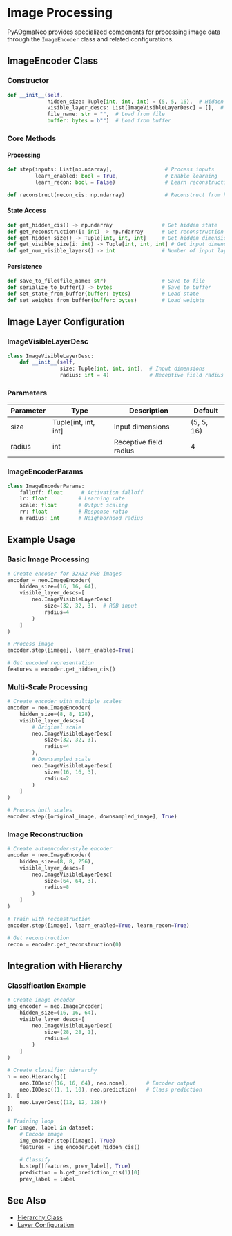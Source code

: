 # Image Processing

PyAOgmaNeo provides specialized components for processing image data through the `ImageEncoder` class and related configurations.

## ImageEncoder Class

### Constructor

```python
def __init__(self,
             hidden_size: Tuple[int, int, int] = (5, 5, 16),  # Hidden layer size
             visible_layer_descs: List[ImageVisibleLayerDesc] = [],  # Input configs
             file_name: str = "",  # Load from file
             buffer: bytes = b"")  # Load from buffer
```

### Core Methods

#### Processing

```python
def step(inputs: List[np.ndarray],                 # Process inputs
         learn_enabled: bool = True,               # Enable learning
         learn_recon: bool = False)                # Learn reconstruction

def reconstruct(recon_cis: np.ndarray)             # Reconstruct from hidden state
```

#### State Access

```python
def get_hidden_cis() -> np.ndarray                # Get hidden state
def get_reconstruction(i: int) -> np.ndarray      # Get reconstruction
def get_hidden_size() -> Tuple[int, int, int]     # Get hidden dimensions
def get_visible_size(i: int) -> Tuple[int, int, int] # Get input dimensions
def get_num_visible_layers() -> int               # Number of input layers
```

#### Persistence

```python
def save_to_file(file_name: str)                  # Save to file
def serialize_to_buffer() -> bytes                # Save to buffer
def set_state_from_buffer(buffer: bytes)          # Load state
def set_weights_from_buffer(buffer: bytes)        # Load weights
```

## Image Layer Configuration

### ImageVisibleLayerDesc

```python
class ImageVisibleLayerDesc:
    def __init__(self,
                 size: Tuple[int, int, int],  # Input dimensions
                 radius: int = 4)             # Receptive field radius
```

### Parameters

| Parameter | Type | Description | Default |
|-----------|------|-------------|----------|
| size | Tuple[int, int, int] | Input dimensions | (5, 5, 16) |
| radius | int | Receptive field radius | 4 |

### ImageEncoderParams

```python
class ImageEncoderParams:
    falloff: float      # Activation falloff
    lr: float          # Learning rate
    scale: float       # Output scaling
    rr: float          # Response ratio
    n_radius: int      # Neighborhood radius
```

## Example Usage

### Basic Image Processing

```python
# Create encoder for 32x32 RGB images
encoder = neo.ImageEncoder(
    hidden_size=(16, 16, 64),
    visible_layer_descs=[
        neo.ImageVisibleLayerDesc(
            size=(32, 32, 3),  # RGB input
            radius=4
        )
    ]
)

# Process image
encoder.step([image], learn_enabled=True)

# Get encoded representation
features = encoder.get_hidden_cis()
```

### Multi-Scale Processing

```python
# Create encoder with multiple scales
encoder = neo.ImageEncoder(
    hidden_size=(8, 8, 128),
    visible_layer_descs=[
        # Original scale
        neo.ImageVisibleLayerDesc(
            size=(32, 32, 3),
            radius=4
        ),
        # Downsampled scale
        neo.ImageVisibleLayerDesc(
            size=(16, 16, 3),
            radius=2
        )
    ]
)

# Process both scales
encoder.step([original_image, downsampled_image], True)
```

### Image Reconstruction

```python
# Create autoencoder-style encoder
encoder = neo.ImageEncoder(
    hidden_size=(8, 8, 256),
    visible_layer_descs=[
        neo.ImageVisibleLayerDesc(
            size=(64, 64, 3),
            radius=8
        )
    ]
)

# Train with reconstruction
encoder.step([image], learn_enabled=True, learn_recon=True)

# Get reconstruction
recon = encoder.get_reconstruction(0)
```

## Integration with Hierarchy

### Classification Example

```python
# Create image encoder
img_encoder = neo.ImageEncoder(
    hidden_size=(16, 16, 64),
    visible_layer_descs=[
        neo.ImageVisibleLayerDesc(
            size=(28, 28, 1),
            radius=4
        )
    ]
)

# Create classifier hierarchy
h = neo.Hierarchy([
    neo.IODesc((16, 16, 64), neo.none),      # Encoder output
    neo.IODesc((1, 1, 10), neo.prediction)   # Class prediction
], [
    neo.LayerDesc((12, 12, 128))
])

# Training loop
for image, label in dataset:
    # Encode image
    img_encoder.step([image], True)
    features = img_encoder.get_hidden_cis()
    
    # Classify
    h.step([features, prev_label], True)
    prediction = h.get_prediction_cis(1)[0]
    prev_label = label
```

## See Also

- [Hierarchy Class](hierarchy.md)
- [Layer Configuration](layer_config.md) 